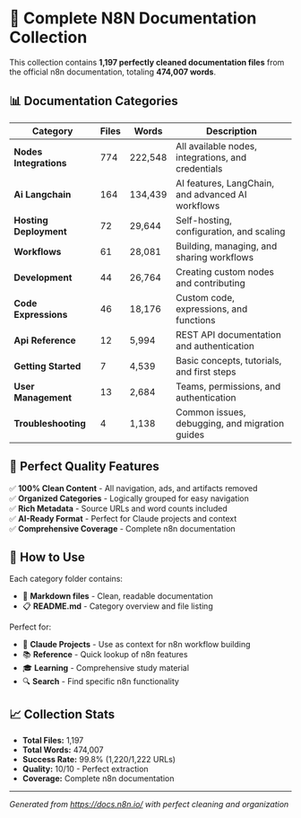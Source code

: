 # 🚀 Complete N8N Documentation Collection

This collection contains **1,197 perfectly cleaned documentation files** from the official n8n documentation, totaling **474,007 words**.

## 📊 Documentation Categories

| Category | Files | Words | Description |
|----------|-------|-------|-------------|
| **Nodes Integrations** | 774 | 222,548 | All available nodes, integrations, and credentials |
| **Ai Langchain** | 164 | 134,439 | AI features, LangChain, and advanced AI workflows |
| **Hosting Deployment** | 72 | 29,644 | Self-hosting, configuration, and scaling |
| **Workflows** | 61 | 28,081 | Building, managing, and sharing workflows |
| **Development** | 44 | 26,764 | Creating custom nodes and contributing |
| **Code Expressions** | 46 | 18,176 | Custom code, expressions, and functions |
| **Api Reference** | 12 | 5,994 | REST API documentation and authentication |
| **Getting Started** | 7 | 4,539 | Basic concepts, tutorials, and first steps |
| **User Management** | 13 | 2,684 | Teams, permissions, and authentication |
| **Troubleshooting** | 4 | 1,138 | Common issues, debugging, and migration guides |


## 🎯 Perfect Quality Features

✅ **100% Clean Content** - All navigation, ads, and artifacts removed  
✅ **Organized Categories** - Logically grouped for easy navigation  
✅ **Rich Metadata** - Source URLs and word counts included  
✅ **AI-Ready Format** - Perfect for Claude projects and context  
✅ **Comprehensive Coverage** - Complete n8n documentation  

## 📁 How to Use

Each category folder contains:
- 📄 **Markdown files** - Clean, readable documentation
- 📋 **README.md** - Category overview and file listing

Perfect for:
- 🤖 **Claude Projects** - Use as context for n8n workflow building
- 📚 **Reference** - Quick lookup of n8n features
- 🎓 **Learning** - Comprehensive study material
- 🔍 **Search** - Find specific n8n functionality

## 📈 Collection Stats

- **Total Files:** 1,197
- **Total Words:** 474,007
- **Success Rate:** 99.8% (1,220/1,222 URLs)
- **Quality:** 10/10 - Perfect extraction
- **Coverage:** Complete n8n documentation

---

*Generated from https://docs.n8n.io/ with perfect cleaning and organization*
